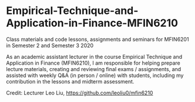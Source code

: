 # Empirical-Technique-and-Application-in-Finance-MFIN6210
Class materials and code lessons, assignments and seminars for MFIN6201 in Semester 2 and Semester 3 2020

As an academic assistant lecturer in the course Empirical Technique and Application in Finance (MFIN6210), I am responsible for helping prepare lecture materials, creating and reviewing final exams / assignments, and assisted with weekly Q&A (in person / online) with students, including my contribution in the lessons and midterm assessment.

Credit: Lecturer Leo Liu, https://github.com/leoliu0/mfin6210
